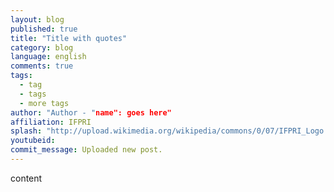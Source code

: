 ```yaml
---
layout: blog
published: true
title: "Title with quotes"
category: blog
language: english
comments: true
tags: 
  - tag
  - tags
  - more tags
author: "Author - "name": goes here"
affiliation: IFPRI
splash: "http://upload.wikimedia.org/wikipedia/commons/0/07/IFPRI_Logo.jpg"
youtubeid: 
commit_message: Uploaded new post.
---
```

content